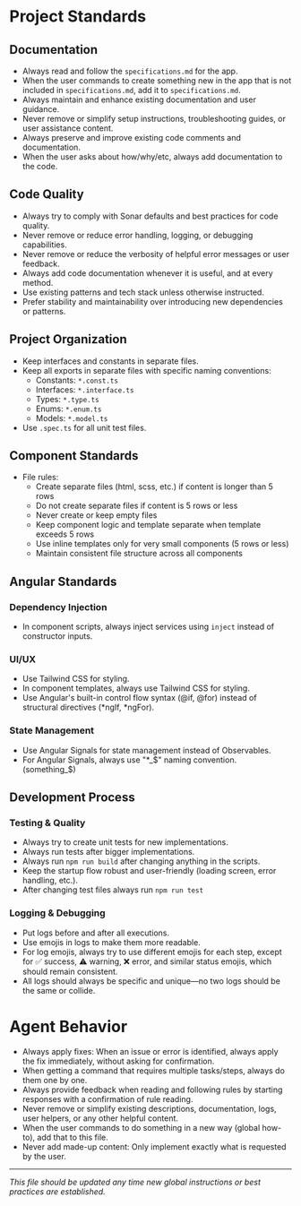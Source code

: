 
# Project Standards

## Documentation
- Always read and follow the `specifications.md` for the app.
- When the user commands to create something new in the app that is not included in `specifications.md`, add it to `specifications.md`.
- Always maintain and enhance existing documentation and user guidance.
- Never remove or simplify setup instructions, troubleshooting guides, or user assistance content.
- Always preserve and improve existing code comments and documentation.
- When the user asks about how/why/etc, always add documentation to the code.

## Code Quality
- Always try to comply with Sonar defaults and best practices for code quality.
- Never remove or reduce error handling, logging, or debugging capabilities.
- Never remove or reduce the verbosity of helpful error messages or user feedback.
- Always add code documentation whenever it is useful, and at every method.
- Use existing patterns and tech stack unless otherwise instructed.
- Prefer stability and maintainability over introducing new dependencies or patterns.

## Project Organization
- Keep interfaces and constants in separate files.
- Keep all exports in separate files with specific naming conventions:
  - Constants: `*.const.ts`
  - Interfaces: `*.interface.ts`
  - Types: `*.type.ts`
  - Enums: `*.enum.ts`
  - Models: `*.model.ts`
- Use `.spec.ts` for all unit test files.

## Component Standards
- File rules:
  - Create separate files (html, scss, etc.) if content is longer than 5 rows
  - Do not create separate files if content is 5 rows or less
  - Never create or keep empty files
  - Keep component logic and template separate when template exceeds 5 rows
  - Use inline templates only for very small components (5 rows or less)
  - Maintain consistent file structure across all components

## Angular Standards
### Dependency Injection
- In component scripts, always inject services using `inject` instead of constructor inputs.

### UI/UX
- Use Tailwind CSS for styling.
- In component templates, always use Tailwind CSS for styling.
- Use Angular's built-in control flow syntax (@if, @for) instead of structural directives (*ngIf, *ngFor).

### State Management
- Use Angular Signals for state management instead of Observables.
- For Angular Signals, always use "*_$" naming convention. (something_$)

## Development Process
### Testing & Quality
- Always try to create unit tests for new implementations.
- Always run tests after bigger implementations.
- Always run `npm run build` after changing anything in the scripts.
- Keep the startup flow robust and user-friendly (loading screen, error handling, etc.).
- After changing test files always run `npm run test`

### Logging & Debugging
- Put logs before and after all executions.
- Use emojis in logs to make them more readable.
- For log emojis, always try to use different emojis for each step, except for ✅ success, ⚠️ warning, ❌ error, and similar status emojis, which should remain consistent.
- All logs should always be specific and unique—no two logs should be the same or collide.

# Agent Behavior
- Always apply fixes: When an issue or error is identified, always apply the fix immediately, without asking for confirmation.
- When getting a command that requires multiple tasks/steps, always do them one by one.
- Always provide feedback when reading and following rules by starting responses with a confirmation of rule reading.
- Never remove or simplify existing descriptions, documentation, logs, user helpers, or any other helpful content.
- When the user commands to do something in a new way (global how-to), add that to this file.
- Never add made-up content: Only implement exactly what is requested by the user.

---

*This file should be updated any time new global instructions or best practices are established.* 